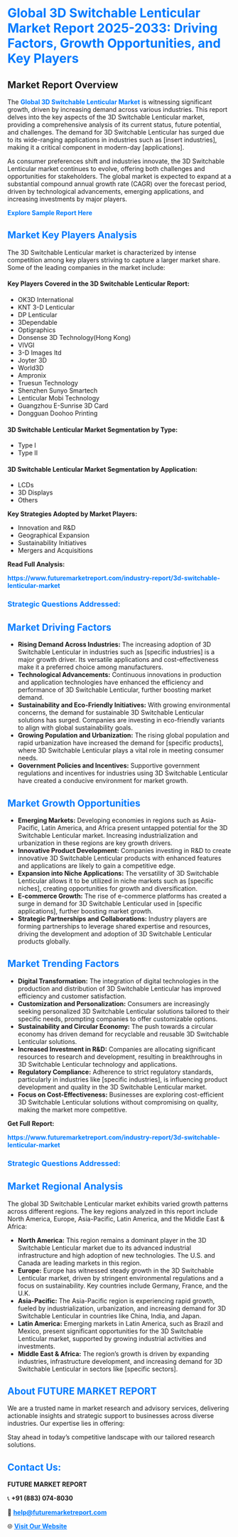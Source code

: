 <h1 style="color: #007BFF;">Global 3D Switchable Lenticular Market Report 2025-2033: Driving Factors, Growth Opportunities, and Key Players</h1>

<section id="overview">
<h2>Market Report Overview</h2>
<p>The <a href="https://www.futuremarketreport.com/industry-report/3d-switchable-lenticular-market" style="color: #007BFF; text-decoration: none;"><strong>Global 3D Switchable Lenticular Market</strong></a> is witnessing significant growth, driven by increasing demand across various industries. This report delves into the key aspects of the 3D Switchable Lenticular market, providing a comprehensive analysis of its current status, future potential, and challenges. The demand for 3D Switchable Lenticular has surged due to its wide-ranging applications in industries such as [insert industries], making it a critical component in modern-day [applications].</p>
<p>As consumer preferences shift and industries innovate, the 3D Switchable Lenticular market continues to evolve, offering both challenges and opportunities for stakeholders. The global market is expected to expand at a substantial compound annual growth rate (CAGR) over the forecast period, driven by technological advancements, emerging applications, and increasing investments by major players.</p>
</section>

<section id="overview">
<p><a href="https://www.futuremarketreport.com/request-sample/reportId=91944" style="color: #007BFF; text-decoration: none;"><strong>Explore Sample Report Here</strong></a></p>
</section>

<section id="key-players">
<h2 style="color: #007BFF;">Market Key Players Analysis</h2>
<p>The 3D Switchable Lenticular market is characterized by intense competition among key players striving to capture a larger market share. Some of the leading companies in the market include:</p>
<h4>Key Players Covered in the 3D Switchable Lenticular Report:</h4>
<ul><li>OK3D International</li><li>KNT 3-D Lenticular</li><li>DP Lenticular</li><li>3Dependable</li><li>Optigraphics</li><li>Donsense 3D Technology(Hong Kong)</li><li>VIVGI</li><li>3-D Images ltd</li><li>Joyter 3D</li><li>World3D</li><li>Ampronix</li><li>Truesun Technology</li><li>Shenzhen Sunyo Smartech</li><li>Lenticular Mobi Technology</li><li>Guangzhou E-Sunrise 3D Card</li><li>Dongguan Doohoo Printing</li></ul>
<h4>3D Switchable Lenticular Market Segmentation by Type:</h4>
<ul><li>Type I</li><li>Type II</li></ul>

<h4>3D Switchable Lenticular Market Segmentation by Application:</h4>
<ul><li>LCDs</li><li>3D Displays</li><li>Others</li></ul>
<p><strong>Key Strategies Adopted by Market Players:</strong></p>
<ul>
<li>Innovation and R&D</li>
<li>Geographical Expansion</li>
<li>Sustainability Initiatives</li>
<li>Mergers and Acquisitions</li>
</ul>
</section>

<section>
<p><strong>Read Full Analysis: </strong></p><a href="https://www.futuremarketreport.com/industry-report/3d-switchable-lenticular-market" style="color: #007BFF; text-decoration: none;"><strong>https://www.futuremarketreport.com/industry-report/3d-switchable-lenticular-market</strong></a>
<h3 style="color: #007BFF;">Strategic Questions Addressed:</h3>
</section>

<section id="driving-factors">
<h2 style="color: #007BFF;">Market Driving Factors</h2>
<ul>
<li><strong>Rising Demand Across Industries:</strong> The increasing adoption of 3D Switchable Lenticular in industries such as [specific industries] is a major growth driver. Its versatile applications and cost-effectiveness make it a preferred choice among manufacturers.</li>
<li><strong>Technological Advancements:</strong> Continuous innovations in production and application technologies have enhanced the efficiency and performance of 3D Switchable Lenticular, further boosting market demand.</li>
<li><strong>Sustainability and Eco-Friendly Initiatives:</strong> With growing environmental concerns, the demand for sustainable 3D Switchable Lenticular solutions has surged. Companies are investing in eco-friendly variants to align with global sustainability goals.</li>
<li><strong>Growing Population and Urbanization:</strong> The rising global population and rapid urbanization have increased the demand for [specific products], where 3D Switchable Lenticular plays a vital role in meeting consumer needs.</li>
<li><strong>Government Policies and Incentives:</strong> Supportive government regulations and incentives for industries using 3D Switchable Lenticular have created a conducive environment for market growth.</li>
</ul>
</section>

<section id="growth-opportunities">
<h2 style="color: #007BFF;">Market Growth Opportunities</h2>
<ul>
<li><strong>Emerging Markets:</strong> Developing economies in regions such as Asia-Pacific, Latin America, and Africa present untapped potential for the 3D Switchable Lenticular market. Increasing industrialization and urbanization in these regions are key growth drivers.</li>
<li><strong>Innovative Product Development:</strong> Companies investing in R&D to create innovative 3D Switchable Lenticular products with enhanced features and applications are likely to gain a competitive edge.</li>
<li><strong>Expansion into Niche Applications:</strong> The versatility of 3D Switchable Lenticular allows it to be utilized in niche markets such as [specific niches], creating opportunities for growth and diversification.</li>
<li><strong>E-commerce Growth:</strong> The rise of e-commerce platforms has created a surge in demand for 3D Switchable Lenticular used in [specific applications], further boosting market growth.</li>
<li><strong>Strategic Partnerships and Collaborations:</strong> Industry players are forming partnerships to leverage shared expertise and resources, driving the development and adoption of 3D Switchable Lenticular products globally.</li>
</ul>
</section>

<section id="trending-factors">
<h2 style="color: #007BFF;">Market Trending Factors</h2>
<ul>
<li><strong>Digital Transformation:</strong> The integration of digital technologies in the production and distribution of 3D Switchable Lenticular has improved efficiency and customer satisfaction.</li>
<li><strong>Customization and Personalization:</strong> Consumers are increasingly seeking personalized 3D Switchable Lenticular solutions tailored to their specific needs, prompting companies to offer customizable options.</li>
<li><strong>Sustainability and Circular Economy:</strong> The push towards a circular economy has driven demand for recyclable and reusable 3D Switchable Lenticular solutions.</li>
<li><strong>Increased Investment in R&D:</strong> Companies are allocating significant resources to research and development, resulting in breakthroughs in 3D Switchable Lenticular technology and applications.</li>
<li><strong>Regulatory Compliance:</strong> Adherence to strict regulatory standards, particularly in industries like [specific industries], is influencing product development and quality in the 3D Switchable Lenticular market.</li>
<li><strong>Focus on Cost-Effectiveness:</strong> Businesses are exploring cost-efficient 3D Switchable Lenticular solutions without compromising on quality, making the market more competitive.</li>
</ul>
</section>

<section>
<p><strong>Get Full Report: </strong></p><a href="https://www.futuremarketreport.com/industry-report/3d-switchable-lenticular-market" style="color: #007BFF; text-decoration: none;"><strong>https://www.futuremarketreport.com/industry-report/3d-switchable-lenticular-market</strong></a>
<h3 style="color: #007BFF;">Strategic Questions Addressed:</h3>
</section>


<section id="regional-analysis">
<h2 style="color: #007BFF;">Market Regional Analysis</h2>
<p>The global 3D Switchable Lenticular market exhibits varied growth patterns across different regions. The key regions analyzed in this report include North America, Europe, Asia-Pacific, Latin America, and the Middle East & Africa:</p>
<ul>
<li><strong>North America:</strong> This region remains a dominant player in the 3D Switchable Lenticular market due to its advanced industrial infrastructure and high adoption of new technologies. The U.S. and Canada are leading markets in this region.</li>
<li><strong>Europe:</strong> Europe has witnessed steady growth in the 3D Switchable Lenticular market, driven by stringent environmental regulations and a focus on sustainability. Key countries include Germany, France, and the U.K.</li>
<li><strong>Asia-Pacific:</strong> The Asia-Pacific region is experiencing rapid growth, fueled by industrialization, urbanization, and increasing demand for 3D Switchable Lenticular in countries like China, India, and Japan.</li>
<li><strong>Latin America:</strong> Emerging markets in Latin America, such as Brazil and Mexico, present significant opportunities for the 3D Switchable Lenticular market, supported by growing industrial activities and investments.</li>
<li><strong>Middle East & Africa:</strong> The region’s growth is driven by expanding industries, infrastructure development, and increasing demand for 3D Switchable Lenticular in sectors like [specific sectors].</li>
</ul>
</section>

<footer>
<h2 style="color: #007BFF;">About FUTURE MARKET REPORT</h2>
<p>We are a trusted name in market research and advisory services, delivering actionable insights and strategic support to businesses across diverse industries. Our expertise lies in offering:</p>

<p>Stay ahead in today’s competitive landscape with our tailored research solutions.</p>

<h2 style="color: #007BFF;">Contact Us:</h2>
<p><strong>FUTURE MARKET REPORT</strong></p>
<p>📞 <strong>+91 (883) 074-8030</strong></p>
<p>📧 <strong><a href="mailto:help@futuremarketreport.com" style="color: #007BFF;">help@futuremarketreport.com</a></strong></p>
<p>🌐 <strong><a href="https://www.futuremarketreport.com/" style="color: #007BFF;">Visit Our Website</a></strong></p>
</footer>